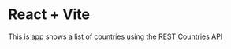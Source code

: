 # React + Vite

This is app shows a list of countries using the [REST Countries API](https://restcountries.com/)
